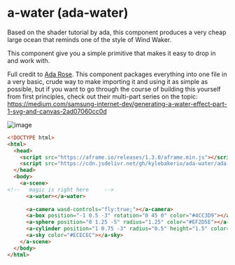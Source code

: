 # a-water (ada-water)

Based on the shader tutorial by ada, this component produces a very cheap large ocean that reminds one of the style of Wind Waker.

This component give you a simple primitive that makes it easy to drop in and work with.

Full credit to [Ada Rose](https://twitter.com/adarosecannon). This component packages everything into one file in a very basic, crude way to make importing it and using it as simple as possible, but if you want to go through the course of building this yourself from first principles, check out their multi-part series on the topic: https://medium.com/samsung-internet-dev/generating-a-water-effect-part-1-svg-and-canvas-2ad07060cc0d

![image](https://user-images.githubusercontent.com/6391152/196059614-4b5144a4-882a-4105-86f1-1904d941fd3b.png)


```html
<!DOCTYPE html>
<html>
  <head>
    <script src="https://aframe.io/releases/1.3.0/aframe.min.js"></script>
    <script src="https://cdn.jsdelivr.net/gh/kylebakerio/ada-water/ada-water.js"></script>
  </head>
  <body>
    <a-scene>
<!--   magic is right here     -->
      <a-water></a-water>
      
      <a-camera wasd-controls="fly:true;"></a-camera>
      <a-box position="-1 0.5 -3" rotation="0 45 0" color="#4CC3D9"></a-box>
      <a-sphere position="0 1.25 -5" radius="1.25" color="#EF2D5E"></a-sphere>
      <a-cylinder position="1 0.75 -3" radius="0.5" height="1.5" color="#FFC65D"></a-cylinder>
      <a-sky color="#ECECEC"></a-sky>
    </a-scene>
  </body>
</html>
```

